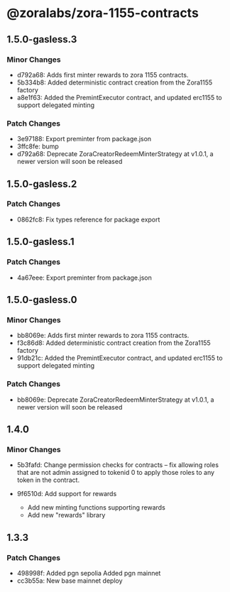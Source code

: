 # @zoralabs/zora-1155-contracts

## 1.5.0-gasless.3

### Minor Changes

- d792a68: Adds first minter rewards to zora 1155 contracts.
- 5b334b8: Added deterministic contract creation from the Zora1155 factory
- a8e1f63: Added the PremintExecutor contract, and updated erc1155 to support delegated minting

### Patch Changes

- 3e97188: Export preminter from package.json
- 3ffc8fe: bump
- d792a68: Deprecate ZoraCreatorRedeemMinterStrategy at v1.0.1, a newer version will soon be released

## 1.5.0-gasless.2

### Patch Changes

- 0862fc8: Fix types reference for package export

## 1.5.0-gasless.1

### Patch Changes

- 4a67eee: Export preminter from package.json

## 1.5.0-gasless.0

### Minor Changes

- bb8069e: Adds first minter rewards to zora 1155 contracts.
- f3c86d8: Added deterministic contract creation from the Zora1155 factory
- 91db21c: Added the PremintExecutor contract, and updated erc1155 to support delegated minting

### Patch Changes

- bb8069e: Deprecate ZoraCreatorRedeemMinterStrategy at v1.0.1, a newer version will soon be released

## 1.4.0

### Minor Changes

- 5b3fafd: Change permission checks for contracts – fix allowing roles that are not admin assigned to tokenid 0 to apply those roles to any token in the contract.
- 9f6510d: Add support for rewards

  - Add new minting functions supporting rewards
  - Add new "rewards" library

## 1.3.3

### Patch Changes

- 498998f: Added pgn sepolia
  Added pgn mainnet
- cc3b55a: New base mainnet deploy
